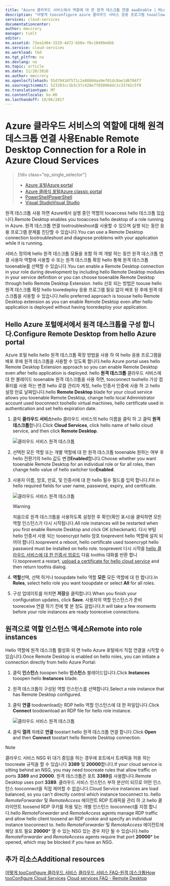 ```yaml
---
title: "Azure 클라우드 서비스에서 역할에 대 한 원격 데스크톱 연결 aaaEnable | Microsoft Docs"
description: "어떻게 tooconfigure azure 클라우드 서비스 응용 프로그램 tooallow 원격 데스크톱 연결"
services: cloud-services
documentationcenter: 
author: mmccrory
manager: timlt
editor: 
ms.assetid: 73ea1d64-1529-4d72-b58e-f6c10499e6bb
ms.service: cloud-services
ms.workload: tbd
ms.tgt_pltfrm: na
ms.devlang: na
ms.topic: article
ms.date: 11/28/2016
ms.author: mmccrory
ms.openlocfilehash: 55d7043df571c2e88b04aa9ef01dc8ae1d6784f7
ms.sourcegitcommit: 523283cc1b3c37c428e77850964dc1c33742c5f0
ms.translationtype: MT
ms.contentlocale: ko-KR
ms.lasthandoff: 10/06/2017
---
```

# <a name="enable-remote-desktop-connection-for-a-role-in-azure-cloud-services"></a><span data-ttu-id="81127-103">Azure 클라우드 서비스의 역할에 대해 원격 데스크톱 연결 사용</span><span class="sxs-lookup"><span data-stu-id="81127-103">Enable Remote Desktop Connection for a Role in Azure Cloud Services</span></span>
> [!div class="op_single_selector"]
> * [<span data-ttu-id="81127-104">Azure 포털</span><span class="sxs-lookup"><span data-stu-id="81127-104">Azure portal</span></span>](cloud-services-role-enable-remote-desktop-new-portal.md)
> * [<span data-ttu-id="81127-105">Azure 클래식 포털</span><span class="sxs-lookup"><span data-stu-id="81127-105">Azure classic portal</span></span>](cloud-services-role-enable-remote-desktop.md)
> * [<span data-ttu-id="81127-106">PowerShell</span><span class="sxs-lookup"><span data-stu-id="81127-106">PowerShell</span></span>](cloud-services-role-enable-remote-desktop-powershell.md)
> * [<span data-ttu-id="81127-107">Visual Studio</span><span class="sxs-lookup"><span data-stu-id="81127-107">Visual Studio</span></span>](../vs-azure-tools-remote-desktop-roles.md)
>
>

<span data-ttu-id="81127-108">원격 데스크톱 사용 하면 Azure에서 실행 중인 역할의 tooaccess hello 데스크톱 있습니다.</span><span class="sxs-lookup"><span data-stu-id="81127-108">Remote Desktop enables you tooaccess hello desktop of a role running in Azure.</span></span> <span data-ttu-id="81127-109">원격 데스크톱 연결 tootroubleshoot를 사용할 수 있으며 실행 되는 동안 응용 프로그램 문제를 진단할 수 있습니다.</span><span class="sxs-lookup"><span data-stu-id="81127-109">You can use a Remote Desktop connection tootroubleshoot and diagnose problems with your application while it is running.</span></span>

<span data-ttu-id="81127-110">서비스 정의에 hello 원격 데스크톱 모듈을 포함 하 여 개발 하는 동안 원격 데스크톱 연결 사용자 역할에 사용할 수 또는 원격 데스크톱 확장 hello 통해 원격 데스크톱 tooenable를 선택할 수 있습니다.</span><span class="sxs-lookup"><span data-stu-id="81127-110">You can enable a Remote Desktop connection in your role during development by including hello Remote Desktop modules in your service definition or you can choose tooenable Remote Desktop through hello Remote Desktop Extension.</span></span> <span data-ttu-id="81127-111">hello 선호 되는 방법은 toouse hello 원격 데스크톱 확장 hello tooredeploy 응용 프로그램 필요 없이 배포 된 후에 원격 데스크톱을 사용할 수 있습니다.</span><span class="sxs-lookup"><span data-stu-id="81127-111">hello preferred approach is toouse hello Remote Desktop extension as you can enable Remote Desktop even after hello application is deployed without having tooredeploy your application.</span></span>

## <a name="configure-remote-desktop-from-hello-azure-portal"></a><span data-ttu-id="81127-112">Hello Azure 포털에서에서 원격 데스크톱을 구성 합니다.</span><span class="sxs-lookup"><span data-stu-id="81127-112">Configure Remote Desktop from hello Azure portal</span></span>
<span data-ttu-id="81127-113">Azure 포털 hello hello 원격 데스크톱 확장 방법을 사용 하 여 hello 응용 프로그램을 배포 후에 원격 데스크톱을 사용할 수 있도록 합니다.</span><span class="sxs-lookup"><span data-stu-id="81127-113">hello Azure portal uses hello Remote Desktop Extension approach so you can enable Remote Desktop even after hello application is deployed.</span></span> <span data-ttu-id="81127-114">hello **원격 데스크톱** 클라우드 서비스에 대 한 블레이드 tooenable 원격 데스크톱을 사용 하면, tooconnect toohello 가상 컴퓨터를 사용 하는 변경 hello 로컬 관리자 계정, hello 인증서 인증에 사용 하 고 hello 설정 만료 날짜입니다.</span><span class="sxs-lookup"><span data-stu-id="81127-114">hello **Remote Desktop** blade for your cloud service allows you tooenable Remote Desktop, change hello local Administrator account used tooconnect toohello virtual machines, hello certificate used in authentication and set hello expiration date.</span></span>

1. <span data-ttu-id="81127-115">클릭 **클라우드 서비스**hello 클라우드 서비스의 hello 이름을 클릭 하 고 클릭 **원격 데스크톱**합니다.</span><span class="sxs-lookup"><span data-stu-id="81127-115">Click **Cloud Services**, click hello name of hello cloud service, and then click **Remote Desktop**.</span></span>

    ![클라우드 서비스 원격 데스크톱](./media/cloud-services-role-enable-remote-desktop-new-portal/CloudServices_Remote_Desktop.png)

2. <span data-ttu-id="81127-117">선택한 모든 역할 또는 개별 역할에 대 한 원격 데스크톱 tooenable 원하는 여부 후 hello 전환기의 hello 값도 변경**Enabled**합니다.</span><span class="sxs-lookup"><span data-stu-id="81127-117">Choose whether you want tooenable Remote Desktop for an individual role or for all roles, then change hello value of hello switcher too**Enabled**.</span></span>

3. <span data-ttu-id="81127-118">사용자 이름, 암호, 만료, 및 인증서에 대 한 hello 필수 필드를 입력 합니다.</span><span class="sxs-lookup"><span data-stu-id="81127-118">Fill in hello required fields for user name, password, expiry, and certificate.</span></span>

    ![클라우드 서비스 원격 데스크톱](./media/cloud-services-role-enable-remote-desktop-new-portal/CloudServices_Remote_Desktop_Details.png)

   > [!WARNING]
   > <span data-ttu-id="81127-120">처음으로 원격 데스크톱을 사용하도록 설정한 후 확인(확인 표시)을 클릭하면 모든 역할 인스턴스가 다시 시작됩니다.</span><span class="sxs-lookup"><span data-stu-id="81127-120">All role instances will be restarted when you first enable Remote Desktop and click OK (checkmark).</span></span> <span data-ttu-id="81127-121">다시 부팅 hello 인증서 사용 되는 tooencrypt hello 암호 tooprevent hello 역할에 설치 되어야 합니다.</span><span class="sxs-lookup"><span data-stu-id="81127-121">tooprevent a reboot, hello certificate used tooencrypt hello password must be installed on hello role.</span></span> <span data-ttu-id="81127-122">tooprevent 다시 시작을 [hello 클라우드 서비스에 대 한 인증서 업로드](cloud-services-configure-ssl-certificate.md#step-3-upload-a-certificate) 다음 toothis 대화를 반환 합니다.</span><span class="sxs-lookup"><span data-stu-id="81127-122">tooprevent a restart, [upload a certificate for hello cloud service](cloud-services-configure-ssl-certificate.md#step-3-upload-a-certificate) and then return toothis dialog.</span></span>
   >
   >
3. <span data-ttu-id="81127-123">**역할**선택, 선택 하거나 tooupdate hello 역할 **모든** 모든 역할에 대 한 합니다.</span><span class="sxs-lookup"><span data-stu-id="81127-123">In **Roles**, select hello role you want tooupdate or select **All** for all roles.</span></span>

4. <span data-ttu-id="81127-124">구성 업데이트를 마치면 **저장**을 클릭합니다.</span><span class="sxs-lookup"><span data-stu-id="81127-124">When you finish your configuration updates, click **Save**.</span></span> <span data-ttu-id="81127-125">사용자의 역할 인스턴스가 준비 tooreceive 연결 하기 전에 몇 분 정도 걸립니다.</span><span class="sxs-lookup"><span data-stu-id="81127-125">It will take a few moments before your role instances are ready tooreceive connections.</span></span>

## <a name="remote-into-role-instances"></a><span data-ttu-id="81127-126">원격으로 역할 인스턴스 액세스</span><span class="sxs-lookup"><span data-stu-id="81127-126">Remote into role instances</span></span>
<span data-ttu-id="81127-127">Hello 역할에 원격 데스크톱 활성화 되 면 hello Azure 포털에서 직접 연결을 시작할 수 있습니다.</span><span class="sxs-lookup"><span data-stu-id="81127-127">Once Remote Desktop is enabled on hello roles, you can initiate a connection directly from hello Azure Portal:</span></span>

1. <span data-ttu-id="81127-128">클릭 **인스턴스** tooopen hello **인스턴스** 블레이드입니다.</span><span class="sxs-lookup"><span data-stu-id="81127-128">Click **Instances** tooopen hello **Instances** blade.</span></span>
2. <span data-ttu-id="81127-129">원격 데스크톱이 구성된 역할 인스턴스를 선택합니다.</span><span class="sxs-lookup"><span data-stu-id="81127-129">Select a role instance that has Remote Desktop configured.</span></span>
3. <span data-ttu-id="81127-130">클릭 **연결** toodownload는 RDP hello 역할 인스턴스에 대 한 파일입니다.</span><span class="sxs-lookup"><span data-stu-id="81127-130">Click **Connect** toodownload an RDP file for hello role instance.</span></span>

    ![클라우드 서비스 원격 데스크톱](./media/cloud-services-role-enable-remote-desktop-new-portal/CloudServices_Remote_Desktop_Connect.png)

4. <span data-ttu-id="81127-132">클릭 **열려** 차례로 **연결** toostart hello 원격 데스크톱 연결 합니다.</span><span class="sxs-lookup"><span data-stu-id="81127-132">Click **Open** and then **Connect** toostart hello Remote Desktop connection.</span></span>

>[!NOTE]
> <span data-ttu-id="81127-133">클라우드 서비스 NSG 뒤 대기 중임을 하는 경우에 포트에서 트래픽을 허용 하는 toocreate 규칙을 할 수 있습니다 **3389** 및 **20000**합니다.</span><span class="sxs-lookup"><span data-stu-id="81127-133">If your cloud service is sitting behind an NSG, you may need toocreate rules that allow traffic on ports **3389** and **20000**.</span></span>  <span data-ttu-id="81127-134">원격 데스크톱은 포트 **3389**를 사용합니다.</span><span class="sxs-lookup"><span data-stu-id="81127-134">Remote Desktop uses port **3389**.</span></span>  <span data-ttu-id="81127-135">클라우드 서비스 인스턴스 부하 분산이 되므로 어떤 인스턴스 tooconnect을 직접 제어할 수 없습니다.</span><span class="sxs-lookup"><span data-stu-id="81127-135">Cloud Service instances are load balanced, so you can't directly control which instance tooconnect to.</span></span>  <span data-ttu-id="81127-136">hello *RemoteForwarder* 및 *RemoteAccess* 에이전트 RDP 트래픽을 관리 하 고 hello 클라이언트 toosend RDP 쿠키를 허용 및는 개별 인스턴스 tooconnect를 지정 합니다.</span><span class="sxs-lookup"><span data-stu-id="81127-136">hello *RemoteForwarder* and *RemoteAccess* agents manage RDP traffic and allow hello client toosend an RDP cookie and specify an individual instance tooconnect to.</span></span>  <span data-ttu-id="81127-137">hello *RemoteForwarder* 및 *RemoteAccess* 에이전트에 해당 포트 필요 **20000*** 열 수 있는 NSG 있는 경우 차단 될 수 있습니다.</span><span class="sxs-lookup"><span data-stu-id="81127-137">hello *RemoteForwarder* and *RemoteAccess* agents require that port **20000*** be opened, which may be blocked if you have an NSG.</span></span>

## <a name="additional-resources"></a><span data-ttu-id="81127-138">추가 리소스</span><span class="sxs-lookup"><span data-stu-id="81127-138">Additional resources</span></span>

<span data-ttu-id="81127-139">[어떻게 tooConfigure 클라우드 서비스](cloud-services-how-to-configure.md)
[클라우드 서비스 FAQ-원격 데스크톱](cloud-services-faq.md)</span><span class="sxs-lookup"><span data-stu-id="81127-139">[How tooConfigure Cloud Services](cloud-services-how-to-configure.md)
[Cloud services FAQ - Remote Desktop](cloud-services-faq.md)</span></span>
